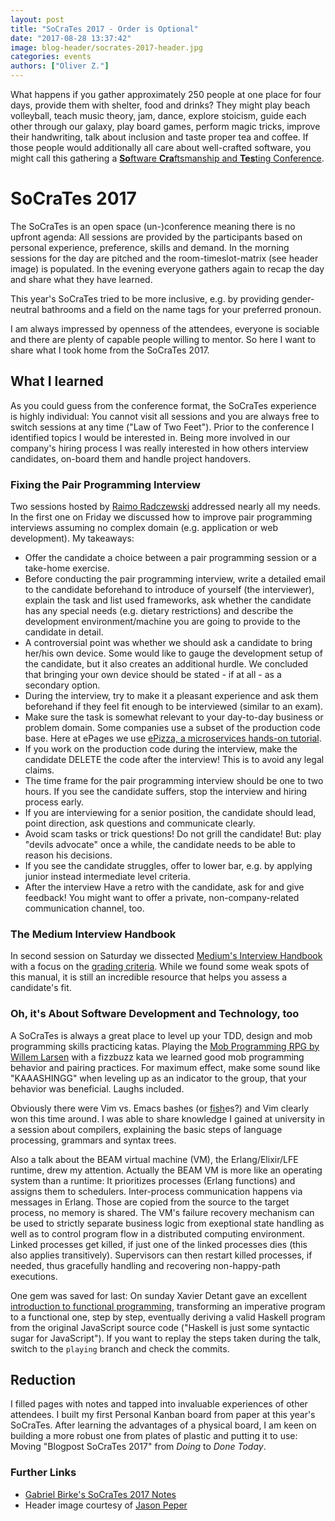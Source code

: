 ```yaml
---
layout: post
title: "SoCraTes 2017 - Order is Optional"
date: "2017-08-28 13:37:42"
image: blog-header/socrates-2017-header.jpg
categories: events
authors: ["Oliver Z."]
---
```


What happens if you gather approximately 250 people at one place for four days, provide them with shelter, food and drinks?
They might play beach volleyball, teach music theory, jam, dance, explore stoicism, guide each other through our galaxy, play board games, perform magic tricks, improve their handwriting, talk about inclusion and taste proper tea and coffee.
If those people would additionally all care about well-crafted software, you might call this gathering a [**So**ftware **Cra**ftsmanship and **Tes**ting Conference](https://www.socrates-conference.de/).

# SoCraTes 2017

The SoCraTes is an open space (un-)conference meaning there is no upfront agenda: All sessions are provided by the participants based on personal experience, preference, skills and demand.
In the morning sessions for the day are pitched and the room-timeslot-matrix (see header image) is populated. In the evening everyone gathers again to recap the day and share what they have learned.

This year's SoCraTes tried to be more inclusive, e.g. by providing gender-neutral bathrooms and a field on the name tags for your preferred pronoun.

I am always impressed by openness of the attendees, everyone is sociable and there are plenty of capable people willing to mentor.
So here I want to share what I took home from the SoCraTes 2017.

## What I learned

As you could guess from the conference format, the SoCraTes experience is highly individual:
You cannot visit all sessions and you are always free to switch sessions at any time ("Law of Two Feet").
Prior to the conference I identified topics I would be interested in.
Being more involved in our company's hiring process I was really interested in how others interview candidates, on-board them and handle project handovers.

### Fixing the Pair Programming Interview

Two sessions hosted by [Raimo Radczewski](https://twitter.com/rradczewski) addressed nearly all my needs.
In the first one on Friday we discussed how to improve pair programming interviews assuming no complex domain (e.g. application or web development).
My takeaways:

* Offer the candidate a choice between a pair programming session or a take-home exercise.
* Before conducting the pair programming interview, write a detailed email to the candidate beforehand to introduce of yourself (the interviewer), explain the task and list used frameworks, ask whether the candidate has any special needs (e.g. dietary restrictions) and describe the development environment/machine you are going to provide to the candidate in detail.
* A controversial point was whether we should ask a candidate to bring her/his own device. Some would like to gauge the development setup of the candidate, but it also creates an additional hurdle. We concluded that bringing your own device should be stated - if at all - as a secondary option.
* During the interview, try to make it a pleasant experience and ask them beforehand if they feel fit enough to be interviewed (similar to an exam).
* Make sure the task is somewhat relevant to your day-to-day business or problem domain. Some companies use a subset of the production code base. Here at ePages we use [ePizza, a microservices hands-on tutorial](https://github.com/ePages-de/epizza).
* If you work on the production code during the interview, make the candidate DELETE the code after the interview! This is to avoid any legal claims.
* The time frame for the pair programming interview should be one to two hours. If you see the candidate suffers, stop the interview and hiring process early.
* If you are interviewing for a senior position, the candidate should lead, point direction, ask questions and communicate clearly.
* Avoid scam tasks or trick questions! Do not grill the candidate! But: play "devils advocate" once a while, the candidate needs to be able to reason his decisions.
* If you see the candidate struggles, offer to lower bar, e.g. by applying junior instead intermediate level criteria.
* After the interview Have a retro with the candidate, ask for and give feedback! You might want to offer a private, non-company-related communication channel, too.

### The Medium Interview Handbook

In second session on Saturday we dissected [Medium's Interview Handbook](https://medium.engineering/mediums-engineering-interview-process-b8d6b67927c4) with a focus on the [grading criteria](https://medium.engineering/engineering-interviews-grading-rubric-8b409bec021f).
While we found some weak spots of this manual, it is still an incredible resource that helps you assess a candidate's fit.

### Oh, it's About Software Development and Technology, too

A SoCraTes is always a great place to level up your TDD, design and mob programming skills practicing katas.
Playing the [Mob Programming RPG by Willem Larsen](https://github.com/willemlarsen/mobprogrammingrpg/) with a fizzbuzz kata we learned good mob programming behavior and pairing practices. For maximum effect, make some sound like "KAAASHINGG" when leveling up as an indicator to the group, that your behavior was beneficial. Laughs included.

Obviously there were Vim vs. Emacs bashes (or [fish](https://fishshell.com/)es?) and Vim clearly won this time around.
I was able to share knowledge I gained at university in a session about compilers, explaining the basic steps of language processing, grammars and syntax trees.

Also a talk about the BEAM virtual machine (VM), the Erlang/Elixir/LFE runtime, drew my attention.
Actually the BEAM VM is more like an operating system than a runtime: It prioritizes processes (Erlang functions) and assigns them to schedulers.
Inter-process communication happens via messages in Erlang. Those are copied from the source to the target process, no memory is shared.
The VM's failure recovery mechanism can be used to strictly separate business logic from exeptional state handling as well as to control program flow in a distributed computing environment.
Linked processes get killed, if just one of the linked processes dies (this also applies transitively).
Supervisors can then restart killed processes, if needed, thus gracefully handling and recovering non-happy-path executions.

One gem was saved for last: On sunday Xavier Detant gave an excellent [introduction to functional programming](https://github.com/FaustXVI/functional-programming-introduction/tree/playing), transforming an imperative program to a functional one, step by step, eventually deriving a valid Haskell program from the original JavaScript source code ("Haskell is just some syntactic sugar for JavaScript"). If you want to replay the steps taken during the talk, switch to the `playing` branch and check the commits.

## Reduction

I filled pages with notes and tapped into invaluable experiences of other attendees.
I built my first Personal Kanban board from paper at this year's SoCraTes.
After learning the advantages of a physical board, I am keen on building a more robust one from plates of plastic and putting it to use:
Moving "Blogpost SoCraTes 2017" from *Doing* to *Done Today*.

### Further Links

* [Gabriel Birke's SoCraTes 2017 Notes](https://lebenplusplus.de/2017/08/27/impressions-from-socrates-2017/)
* Header image courtesy of [Jason Peper](https://www.flickr.com/photos/jason_peper/36632713242/)
